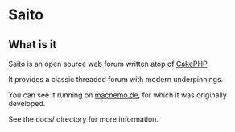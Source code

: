 Saito
=====

What is it
----------

Saito is an open source web forum written atop of [CakePHP](http://cakephp.org/).

It provides a classic threaded forum with modern underpinnings.

You can see it running on [macnemo.de](http://macnemo.de), for which it was
originally developed.

See the docs/ directory for more information.
